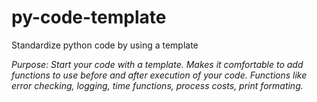 # py-code-template
Standardize python code by using a template

*Purpose: 
Start your code with a template. Makes it comfortable to add functions to use before and after execution of
your code. Functions like error checking, logging, time functions, process costs, print formating.*
